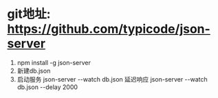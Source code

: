# git地址: https://github.com/typicode/json-server
1. npm install -g json-server
2. 新建db.json 
3. 启动服务 json-server --watch db.json
   延迟响应 json-server --watch db.json --delay 2000


